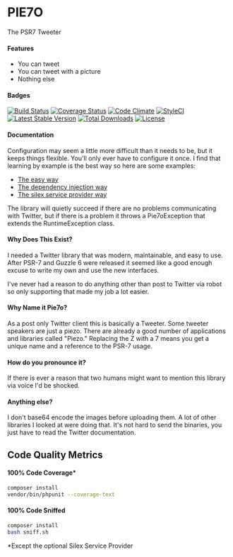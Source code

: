 # PIE7O
The PSR7 Tweeter

#### Features

 * You can tweet
 * You can tweet with a picture
 * Nothing else

#### Badges

[![Build Status](https://travis-ci.org/jimlind/pie7o.png?branch=master)](https://travis-ci.org/jimlind/pie7o)
[![Coverage Status](https://coveralls.io/repos/jimlind/pie7o/badge.svg?branch=master&service=github)](https://coveralls.io/github/jimlind/pie7o?branch=master)
[![Code Climate](https://codeclimate.com/github/jimlind/pie7o/badges/gpa.svg)](https://codeclimate.com/github/jimlind/pie7o)
[![StyleCI](https://styleci.io/repos/40254865/shield)](https://styleci.io/repos/40254865)
[![Latest Stable Version](https://poser.pugx.org/jimlind/pie7o/v/stable)](https://packagist.org/packages/jimlind/pie7o)
[![Total Downloads](https://poser.pugx.org/jimlind/pie7o/downloads)](https://packagist.org/packages/jimlind/pie7o)
[![License](https://poser.pugx.org/jimlind/pie7o/license)](https://packagist.org/packages/jimlind/pie7o)

#### Documentation

Configuration may seem a little more difficult than it needs to be, but it keeps things flexible.
You'll only ever have to configure it once. I find that learning by example is the best way so here
are some examples:

 - [The easy way](example.php)
 - [The dependency injection way](example.di.php)
 - [The silex service provider way](example.silex.php)

The library will quietly succeed if there are no problems communicating with Twitter, but if there
is a problem it throws a Pie7oException that extends the RuntimeException class.

#### Why Does This Exist?

I needed a Twitter library that was modern, maintainable, and easy to use. After PSR-7 and Guzzle 6
were released it seemed like a good enough excuse to write my own and use the new interfaces.

I've never had a reason to do anything other than post to Twitter via robot so only supporting that
made my job a lot easier.

#### Why Name it Pie7o?

As a post only Twitter client this is basically a Tweeter. Some tweeter speakers are just a piezo.
There are already a good number of applications and libraries called "Piezo." Replacing the Z with
a 7 means you get a unique name and a reference to the PSR-7 usage.

#### How do you pronounce it?

If there is ever a reason that two humans might want to mention this library via voice I'd be
shocked.

#### Anything else?

I don't base64 encode the images before uploading them. A lot of other libraries I looked at were
doing that. It's not hard to send the binaries, you just have to read the Twitter documentation.

## Code Quality Metrics

#### 100% Code Coverage*
```sh
composer install
vendor/bin/phpunit --coverage-text
```

#### 100% Code Sniffed
```sh
composer install
bash sniff.sh
```

*Except the optional Silex Service Provider